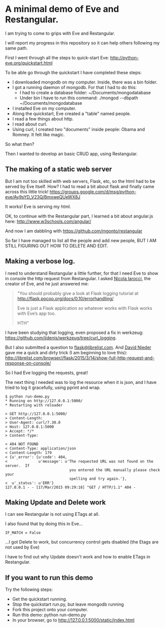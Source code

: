 A minimal demo of Eve and Restangular.
======================================

I am trying to come to grips with Eve and Restangular.

I will report my progress in this repository so it can help others following my same path.

First I went through all the steps to quick-start Eve: http://python-eve.org/quickstart.html

To be able go through the quickstart I have completed these steps:

  - I downloaded mongodb on my computer. Inside, there was a bin folder.
  - I got a running daemon of mongodb. For that I had to do this: 
      - I had to create a database folder: ~/Documents/mongodatabase
      - Under bin I have to run this command:  ./mongod --dbpath ~/Documents/mongodatabase
  - I installed Eve on my computer.
  - Along the quickstart, Eve created a "table" named people.
  - I read a few things about http.
  - I read about curl.
  - Using curl, I created two "documents" inside people: Obama and Romney. 
    It felt like magic.

So what then?

Then I wanted to develop an basic CRUD app, using Restangular.


The making of a static web server
----------------------------------

But I am not too skilled with web servers, Flask, etc, so the html had to be served by Eve itself. How? I had to read a bit about flask and finally came across this little trick! https://groups.google.com/d/msg/python-eve/Ay9sYD_V23Q/BmxweQUeWX8J

It works! Eve is serving my html.

OK, to continue with the Restangular part, I learned a bit about angular.js here: http://www.w3schools.com/angular/

And now I am dabbling with https://github.com/mgonto/restangular

So far I have managed to list all the people and add new people, BUT I AM STILL FIGURING OUT HOW TO DELETE AND EDIT. 


Making a verbose log.
---------------------

I need to understand Restangular a little further, for that I need Eve to show in console the http request from Restangular. I asked [Nicola Iarocci](https://github.com/nicolaiarocci), the creator of Eve, and he just answered me:

> "You should probably give a look at Flask logging tutorial at 
>  http://flask.pocoo.org/docs/0.10/errorhandling/  
>
>  Eve is just a Flask application so whatever works with Flask works 
>  with Eve’s app too.
>
>  HTH"

I have been studying that logging, even proposed a fix in werkzeug: https://github.com/jjdenis/werkzeug/tree/curl_logging.

But I also submitted a question to flask@librelist.com. And [David Nieder](https://github.com/davidnieder?tab=repositories) gave me a quick and dirty trick (I am beginning to love this): http://librelist.com/browser//flask/2015/3/14/show-full-http-request-and-response-on-console/

So I had Eve logging the requests, great!

The next thing I needed was to log the resource when it is json, and I have tried to log it gracefully, using pprint and wrap.

    $ python run-demo.py 
    * Running on http://127.0.0.1:5000/
    * Restarting with reloader
    
    > GET http://127.0.0.1:5000/
    > Content-Length:
    > User-Agent: curl/7.30.0
    > Host: 127.0.0.1:5000
    > Accept: */*
    > Content-Type:
     
    < 404 NOT FOUND
    < Content-Type: application/json
    < Content-Length: 179
    < {u'_error': {u'code': 404,
    <              u'message': u'The requested URL was not found on the server.  If
                                 you entered the URL manually please check your
                                 spelling and try again.'},
    <  u'_status': u'ERR'}
    127.0.0.1 - - [17/Mar/2015 09:29:18] "GET / HTTP/1.1" 404 -


Making Update and Delete work
-------------------------------

I can see Restangular is not using ETags at all.

I also found that by doing this in Eve...

    IF_MATCH = False

...I got Delete to work, but concurrency control gets disabled (the Etags are not used by Eve)

I have to find out why Update doesn't work and how to enable ETags in Restangular.


If you want to run this demo
-----------------------------

Try the following steps:

  - Get the quickstart running.
  - Stop the quickstart run.py, but leave mongodb running
  - Fork this project onto your computer.
  - Run this demo:   python run-demo.py 
  - In your browser, go to http://127.0.0.1:5000/static/index.html


